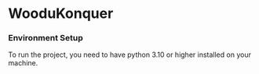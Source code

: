 # WooduKonquer


### Environment Setup
To run the project, you need to have python 3.10 or higher installed on your machine.
